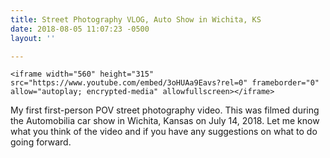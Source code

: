 ```yaml
---
title: Street Photography VLOG, Auto Show in Wichita, KS
date: 2018-08-05 11:07:23 -0500
layout: ''

---
```

    <iframe width="560" height="315" src="https://www.youtube.com/embed/3oHUAa9Eavs?rel=0" frameborder="0" allow="autoplay; encrypted-media" allowfullscreen></iframe>

My first first-person POV street photography video. This was filmed during the Automobilia car show in Wichita, Kansas on July 14, 2018. Let me know what you think of the video and if you have any suggestions on what to do going forward.